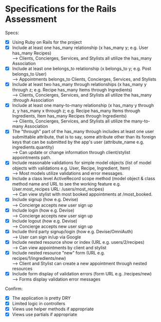 # Specifications for the Rails Assessment

Specs:
- [x] Using Ruby on Rails for the project<br>
- [x] Include at least one has_many relationship (x has_many y; e.g. User has_many Recipes) <br>
        --> Clients, Concierges, Services, and Stylists all utilize the has_many Association
- [x] Include at least one belongs_to relationship (x belongs_to y; e.g. Post belongs_to User)<br>
        --> Appointments belongs_to Clients, Concierges, Services, and Stylists
- [x] Include at least two has_many through relationships (x has_many y through z; e.g. Recipe has_many Items through Ingredients)<br>
        --> Clients, Concierges, Services, and Stylists all utilize the has_many :through Association
- [x] Include at least one many-to-many relationship (x has_many y through z, y has_many x through z; e.g. Recipe has_many Items through Ingredients, Item has_many Recipes through Ingredients)<br>
        --> Clients, Concierges, Services, and Stylists all utilize the many-to-many Association
- [x] The "through" part of the has_many through includes at least one user submittable attribute, that is to say, some attribute other than its foreign keys that can be submitted by the app's user (attribute_name e.g. ingredients.quantity)<br>
       --> Can update or change information through client/stylist appointments path.
- [x] Include reasonable validations for simple model objects (list of model objects with validations e.g. User, Recipe, Ingredient, Item)<br>
        --> Most models utilize validations and error messages.
- [x] Include a class level ActiveRecord scope method (model object & class method name and URL to see the working feature e.g. User.most_recipes URL: /users/most_recipes)<br>
        --> Can view stylist with most booked appointments at /most_booked.
- [x] Include signup (how e.g. Devise)<br>
        --> Concierge accepts new user sign up
- [x] Include login (how e.g. Devise)<br>
        --> Concierge accepts new user sign up
- [x] Include logout (how e.g. Devise)<br>
        --> Concierge accepts new user sign up
- [x] Include third party signup/login (how e.g. Devise/OmniAuth)<br>
        --> User can sign in/up via Google
- [x] Include nested resource show or index (URL e.g. users/2/recipes)<br>
        --> Can view appointments by client and stylist
- [x] Include nested resource "new" form (URL e.g. recipes/1/ingredients/new)<br>
        --> Client and Stylist can create a new appointment through nested resources 
- [x] Include form display of validation errors (form URL e.g. /recipes/new)<br>
        --> Forms display validation error messages

Confirm:
- [x] The application is pretty DRY
- [x] Limited logic in controllers
- [x] Views use helper methods if appropriate
- [x] Views use partials if appropriate